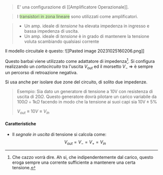 >E' una configurazione di [[Amplificatore Operazionale]].

>I <span style="background:#d3f8b6">transistori in zona lineare</span> sono utilizzati come amplificatori.

>- Un amp. ideale di *tensione* ha elevata impedenza in ingresso e bassa impedenza di uscita.
>- Un amp. ideale di *tensione* è in grado di mantenere la tensione voluta scambiando qualsiasi corrente


Il modello circuitale è questo: 
![[Pasted image 20231025160206.png]]

Questo barbai viene utilizzato come adattatore di impedenza[^1].
Si configura realizzando un *cortocircuito* tra l'uscita $V_{out}$ ed il morsetto $V_{-}$ $\Rightarrow$ è sempre un percorso di retroazione negativa.

Si usa anche per isolare due zone del circuito, di solito due impedenze.

>Esempio:
>Sia dato un generatore di tensione a $10\text{V}$ con resistenza di uscita di $20\Omega$.
>Questo generatore dovrà pilotare un carico variabile da $100\Omega \div 1\text{k}\Omega$ facendo in modo che la tensione ai suoi capi sia $10\text{V}\pm5$%
>
>$V_{out} \equiv 10V \equiv V_{in}$

#### Caratteristiche
- Il *segnale in uscita* di tensione si calcola come:$$V_{out}= V_{-}= V_{+}= V_{in}$$

[^1]: Che cazzo vorrà dire. Ah si, che indipendentemente dal carico, questo eroga sempre una corrente sufficiente a mantenere una certa tensione.